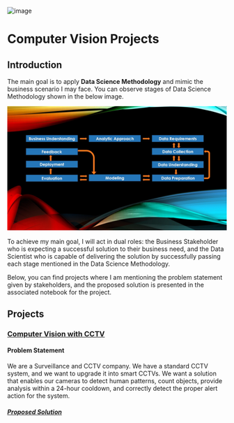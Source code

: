 ![image]([https://github.com/laithrasheed/Computer-Vision-Projects/blob/main/Headline%20image.PNG](https://github.com/laithrasheed/Data-Science-Projects/blob/main/References/LinkedIn%20cover%20V4-%20Plain%20-%20Cropped.png))
# Computer Vision Projects



## Introduction

The main goal is to apply **Data Science Methodology** and mimic the business scenario I may face. You can observe stages of Data Science Methodology shown in the below image.

![image](https://github.com/laithrasheed/Computer-Vision-Projects/blob/main/References/Data%20Science%20Methodology.jpg)

To achieve my main goal, I will act in dual roles: the Business Stakeholder who is expecting a successful solution to their business need, and the Data Scientist who is capable of delivering the solution by successfully passing each stage mentioned in the Data Science Methodology.

Below, you can find projects where I am mentioning the problem statement given by stakeholders, and the proposed solution is presented in the associated notebook for the project.

## Projects


### [Computer Vision with CCTV](https://github.com/laithrasheed/Computer-Vision-Projects/tree/main/Computer%20Vision%20with%20CCTV)

#### Problem Statement

We are a Surveillance and CCTV company. We have a standard CCTV system, and we want to upgrade it into smart CCTVs. We want a solution that enables our cameras to detect human patterns, count objects, provide analysis within a 24-hour cooldown, and correctly detect the proper alert action for the system.

##### [Proposed Solution](https://github.com/laithrasheed/Computer-Vision-Projects/blob/main/Computer%20Vision%20with%20CCTV/Proposed%20Solution.ipynb)

